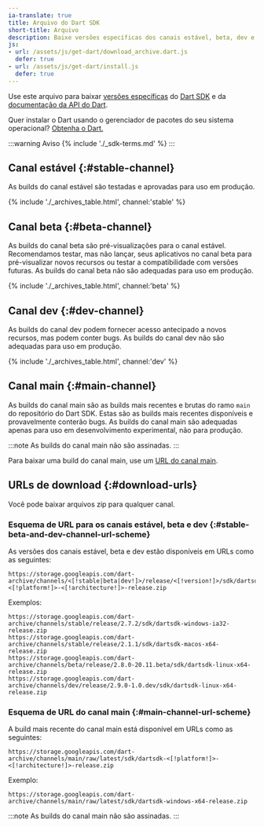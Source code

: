 ```yaml
---
ia-translate: true
title: Arquivo do Dart SDK
short-title: Arquivo
description: Baixe versões específicas dos canais estável, beta, dev e main do Dart SDK e da documentação da API do Dart.
js:
- url: /assets/js/get-dart/download_archive.dart.js
  defer: true
- url: /assets/js/get-dart/install.js
  defer: true
---
```


Use este arquivo para baixar
[versões específicas](/get-dart#release-channels) do
[Dart SDK](/tools/sdk) e da [documentação da API do Dart]({{site.dart-api}}).

Quer instalar o Dart usando o gerenciador de pacotes do seu sistema operacional?
[Obtenha o Dart.](/get-dart)

:::warning Aviso
{% include './_sdk-terms.md' %}
:::

## Canal estável {:#stable-channel}

As builds do canal estável são testadas e aprovadas para uso em produção.

{% include './_archives_table.html', channel:'stable' %}

## Canal beta {:#beta-channel}

As builds do canal beta são pré-visualizações para o canal estável.
Recomendamos testar, mas não lançar, seus aplicativos no canal beta para pré-visualizar novos recursos ou testar a compatibilidade com versões futuras.
As builds do canal beta não são adequadas para uso em produção.

{% include './_archives_table.html', channel:'beta' %}

## Canal dev {:#dev-channel}

As builds do canal dev podem fornecer acesso antecipado a novos recursos, mas podem conter bugs.
As builds do canal dev não são adequadas para uso em produção.

{% include './_archives_table.html', channel:'dev' %}

## Canal main {:#main-channel}

As builds do canal main são as builds mais recentes e brutas do ramo `main` do repositório do Dart SDK.
Estas são as builds mais recentes disponíveis e provavelmente conterão bugs.
As builds do canal main são adequadas apenas para uso em desenvolvimento experimental, não para produção.

:::note
As builds do canal main não são assinadas.
:::

Para baixar uma build do canal main, use um
[URL do canal main](#main-channel-url-scheme).

## URLs de download {:#download-urls}

Você pode baixar arquivos zip para qualquer canal.

### Esquema de URL para os canais estável, beta e dev {:#stable-beta-and-dev-channel-url-scheme}

As versões dos canais estável, beta e dev estão disponíveis em URLs como as seguintes:

```plaintext
https://storage.googleapis.com/dart-archive/channels/<[!stable|beta|dev!]>/release/<[!version!]>/sdk/dartsdk-<[!platform!]>-<[!architecture!]>-release.zip
```

Exemplos:

```plaintext
https://storage.googleapis.com/dart-archive/channels/stable/release/2.7.2/sdk/dartsdk-windows-ia32-release.zip
https://storage.googleapis.com/dart-archive/channels/stable/release/2.1.1/sdk/dartsdk-macos-x64-release.zip
https://storage.googleapis.com/dart-archive/channels/beta/release/2.8.0-20.11.beta/sdk/dartsdk-linux-x64-release.zip
https://storage.googleapis.com/dart-archive/channels/dev/release/2.9.0-1.0.dev/sdk/dartsdk-linux-x64-release.zip
```

### Esquema de URL do canal main {:#main-channel-url-scheme}

A build mais recente do canal main está disponível em URLs como as seguintes:

```plaintext
https://storage.googleapis.com/dart-archive/channels/main/raw/latest/sdk/dartsdk-<[!platform!]>-<[!architecture!]>-release.zip
```

Exemplo:

```plaintext
https://storage.googleapis.com/dart-archive/channels/main/raw/latest/sdk/dartsdk-windows-x64-release.zip
```

:::note
As builds do canal main não são assinadas.
:::
